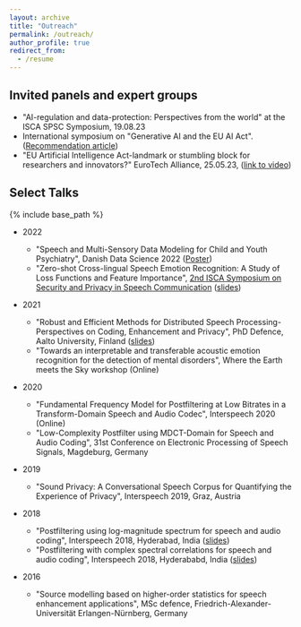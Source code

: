 ```yaml
---
layout: archive
title: "Outreach"
permalink: /outreach/
author_profile: true
redirect_from:
  - /resume
---
```

Invited panels and expert groups
---
* "AI-regulation and data-protection: Perspectives from the world" at the ISCA SPSC Symposium, 19.08.23
* International symposium on "Generative AI and the EU AI Act". ([Recommendation article](files/Speinshart_EUAICt.pdf))
* "EU Artificial Intelligence Act-landmark or stumbling block for researchers and innovators?" EuroTech Alliance, 25.05.23, ([link to video](https://eurotech-universities.eu/news-and-events/ai-act-by-eurotech-universities/))


Select Talks
---
{% include base_path %}
* 2022
	* "Speech and Multi-Sensory Data Modeling for Child and Youth Psychiatry", Danish Data Science 2022 ([Poster](_files/poster_I.pdf))
	* "Zero-shot Cross-lingual Speech Emotion Recognition: A Study of Loss Functions and Feature Importance", [2nd ISCA Symposium on Security and Privacy in Speech Communication](https://spsc-symposium2022.mobileds.de/#home) ([slides](files/SPSC_symposium_sneha_v2.pdf))


* 2021

  * "Robust and Efficient Methods for Distributed Speech Processing-Perspectives on Coding, Enhancement and Privacy", PhD Defence, Aalto University, Finland ([slides](files/phd.pdf))
  * "Towards an interpretable and transferable acoustic emotion recognition for the detection of mental disorders", Where the Earth meets the Sky workshop (Online)

* 2020
  * "Fundamental Frequency Model for Postfiltering at Low Bitrates in a Transform-Domain Speech and Audio Codec", Interspeech 2020 (Online)
  * "Low-Complexity Postfilter using MDCT-Domain for Speech and Audio Coding", 31st Conference on Electronic Processing of Speech Signals, Magdeburg, Germany

* 2019
  * "Sound Privacy: A Conversational Speech Corpus for Quantifying the Experience of Privacy", Interspeech 2019, Graz, Austria

* 2018
	* "Postfiltering using log-magnitude spectrum for speech and audio coding", Interspeech 2018, Hyderabad, India ([slides](files/2018_log_interspeech.pdf))
	* "Postfiltering with complex spectral correlations for speech and audio coding", Interspeech 2018, Hyderababd, India ([slides](files/2018_complex_interspeech.pdf))

* 2016
	* "Source modelling based on higher-order statistics for speech enhancement applications", MSc defence, Friedrich-Alexander-Universität Erlangen-Nürnberg, Germany
